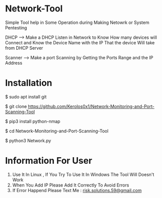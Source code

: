 # Network-Tool

Simple Tool help in Some Operation during Making Netowrk or System Pentesting

DHCP --> Make a DHCP Listen in Network to Know How many devices will Connect and Know the Device Name with the IP That the device Will take from DHCP Server

Scanner --> Make a port Scanning by Getting the Ports Range and the IP Address


# Installation

$ sudo apt install git

$ git clone https://github.com/Kerolos0x1/Network-Monitoring-and-Port-Scanning-Tool

$ pip3 install python-nmap

$ cd Network-Monitoring-and-Port-Scanning-Tool

$ python3 Network.py

# Information For User

1. Use It In Linux , If You Try To Use It In Windows The Tool Will Doesn't Work 
2. When You Add IP Please Add It Correctly To Avoid Errors
3. If Error Happend Please Text Me : risk.solutions.59@gmail.com

